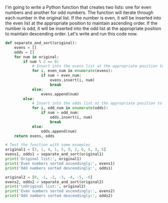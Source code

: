  I'm going to write a Python function that creates two lists: one for even numbers and another for odd numbers. The function will iterate through each number in the original list. If the number is even, it will be inserted into the even list at the appropriate position to maintain ascending order. If the number is odd, it will be inserted into the odd list at the appropriate position to maintain descending order. Let's write and run this code now.
```python
def separate_and_sort(original):
    evens = []
    odds = []
    for num in original:
        if num % 2 == 0:
            # Insert into the evens list at the appropriate position to maintain ascending order
            for i, even_num in enumerate(evens):
                if num < even_num:
                    evens.insert(i, num)
                    break
            else:
                evens.append(num)
        else:
            # Insert into the odds list at the appropriate position to maintain descending order
            for i, odd_num in enumerate(odds):
                if num > odd_num:
                    odds.insert(i, num)
                    break
            else:
                odds.append(num)
    return evens, odds

# Test the function with some examples
original1 = [3, 1, 4, 1, 5, 9, 2, 6, 5, 3, 5]
evens1, odds1 = separate_and_sort(original1)
print('Original list:', original1)
print('Even numbers sorted ascendingly:', evens1)
print('Odd numbers sorted descendingly:', odds1)

original2 = [0, -1, -2, -3, -4, -5, -6]
evens2, odds2 = separate_and_sort(original2)
print('\nOriginal list:', original2)
print('Even numbers sorted ascendingly:', evens2)
print('Odd numbers sorted descendingly:', odds2)
```